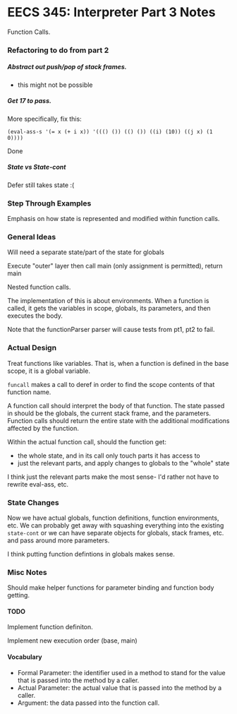 # EECS 345: Interpreter Part 3 Notes

Function Calls.

### Refactoring to do from part 2

##### Abstract out push/pop of stack frames.

- this might not be possible 

##### Get 17 to pass.

More specifically, fix this: 

`(eval-ass-s '(= x (+ i x)) '((() ()) (() ()) ((i) (10)) ((j x) (1 0))))`

Done

##### State vs State-cont

Defer still takes state :(

### Step Through Examples

Emphasis on how state is represented and modified within function calls.

### General Ideas

Will need a separate state/part of the state for globals

Execute "outer" layer then call main (only assignment is permitted), return main

Nested function calls.

The implementation of this is about environments. When a function is called, it gets the variables in scope, globals, its parameters, and then executes the body.

Note that the functionParser parser will cause tests from pt1, pt2 to fail.

### Actual Design

Treat functions like variables. That is, when a function is defined in the base scope, it is a global variable. 

`funcall` makes a call to deref in order to find the scope contents of that function name. 

A function call should interpret the body of that function. The state passed in should be the globals, the current stack frame, and the parameters. Function calls should return the entire state with the additional modifications affected by the function. 

Within the actual function call, should the function get:

* the whole state, and in its call only touch parts it has access to
* just the relevant parts, and apply changes to globals to the "whole" state 

I think just the relevant parts make the most sense- I'd rather not have to rewrite eval-ass, etc. 

### State Changes

Now we have actual globals, function definitions, function environments, etc. We can probably get away with squashing everything into the existing `state-cont` or we can have separate objects for globals, stack frames, etc. and pass around more parameters. 

I think putting function defintions in globals makes sense. 

### Misc Notes

Should make helper functions for parameter binding and function body getting.

#### TODO

Implement function definiton. 

Implement new execution order (base, main)

#### Vocabulary

* Formal Parameter: the identifier used in a method to stand for the value that is passed into the method by a caller.
* Actual Parameter: the actual value that is passed into the method by a caller.
* Argument: the data passed into the function call.

